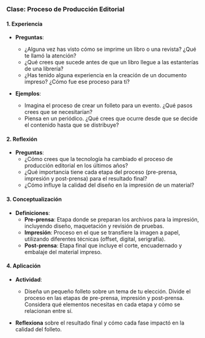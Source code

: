 ### Clase: Proceso de Producción Editorial

#### 1. Experiencia
- **Preguntas**:
  - ¿Alguna vez has visto cómo se imprime un libro o una revista? ¿Qué te llamó la atención?
  - ¿Qué crees que sucede antes de que un libro llegue a las estanterías de una librería?
  - ¿Has tenido alguna experiencia en la creación de un documento impreso? ¿Cómo fue ese proceso para ti?

- **Ejemplos**:
  - Imagina el proceso de crear un folleto para un evento. ¿Qué pasos crees que se necesitarían?
  - Piensa en un periódico. ¿Qué crees que ocurre desde que se decide el contenido hasta que se distribuye?

#### 2. Reflexión
- **Preguntas**:
  - ¿Cómo crees que la tecnología ha cambiado el proceso de producción editorial en los últimos años?
  - ¿Qué importancia tiene cada etapa del proceso (pre-prensa, impresión y post-prensa) para el resultado final?
  - ¿Cómo influye la calidad del diseño en la impresión de un material?

#### 3. Conceptualización
- **Definiciones**:
  - **Pre-prensa**: Etapa donde se preparan los archivos para la impresión, incluyendo diseño, maquetación y revisión de pruebas.
  - **Impresión**: Proceso en el que se transfiere la imagen a papel, utilizando diferentes técnicas (offset, digital, serigrafía).
  - **Post-prensa**: Etapa final que incluye el corte, encuadernado y embalaje del material impreso.

#### 4. Aplicación
- **Actividad**:
  - Diseña un pequeño folleto sobre un tema de tu elección. Divide el proceso en las etapas de pre-prensa, impresión y post-prensa. Considera qué elementos necesitas en cada etapa y cómo se relacionan entre sí.
  
- **Reflexiona** sobre el resultado final y cómo cada fase impactó en la calidad del folleto.